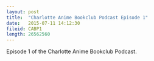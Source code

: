 ```yaml
---
layout: post
title:  "Charlotte Anime Bookclub Podcast Episode 1"
date:   2015-07-11 14:12:30
fileid: CABP1
length: 26562560   
---
```


Episode 1 of the Charlotte Anime Bookclub Podcast.

